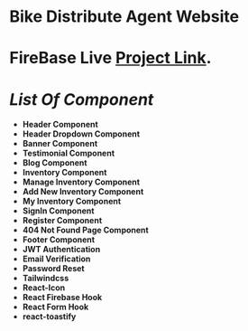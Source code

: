 # **Bike Distribute Agent Website**

# FireBase Live [Project Link](https://automobile-distribute-agent.web.app/).

# *List Of Component*

- **Header Component**
- **Header Dropdown Component**
- **Banner Component**
- **Testimonial Component**
- **Blog Component**
- **Inventory Component**
- **Manage Inventory Component**
- **Add New Inventory Component**
- **My Inventory Component**
- **SignIn Component**
- **Register Component**
- **404 Not Found Page Component**
- **Footer Component**
- **JWT Authentication**
- **Email Verification**
- **Password Reset**
- **Tailwindcss**
- **React-Icon**
- **React Firebase Hook**
- **React Form Hook**
- **react-toastify**